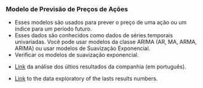 ### Modelo de Previsão de Preços de Ações

* Esses modelos são usados para prever o preço de uma ação ou um índice para um período futuro.
* Esses dados são conhecidos como dados de séries temporais univariadas. Você pode usar modelos da classe ARIMA (AR, MA, ARMA, ARIMA) ou usar modelos de Suavização Exponencial.
* Verificar os modelos de suavização exponencial.

- [Link](https://medium.com/@joaovictordds/an%C3%A1lise-explorat%C3%B3ria-de-petrobr%C3%A1s-utilizando-python-628f69ab5011) da análise dos últios resultados da companhia (em português).
  
- [Link](https://medium.com/@joaovictordds/exploratory-analysis-of-petrobras-with-python-a00de6496e36) to the data exploratory of the lasts results numbers.
